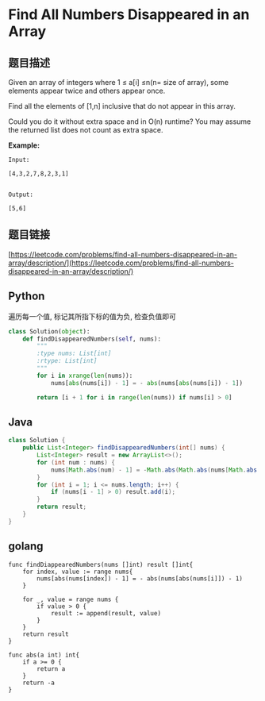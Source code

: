 # Find All Numbers Disappeared in an Array

## 题目描述

Given an array of integers where 1 ≤ a\[i\] ≤n\(n= size of array\), some elements appear twice and others appear once.

Find all the elements of \[1,n\] inclusive that do not appear in this array.

Could you do it without extra space and in O\(n\) runtime? You may assume the returned list does not count as extra space.

**Example:**

```text
Input:

[4,3,2,7,8,2,3,1]


Output:

[5,6]
```

## 题目链接

[https://leetcode.com/problems/find-all-numbers-disappeared-in-an-array/description/](https://leetcode.com/problems/find-all-numbers-disappeared-in-an-array/description/)

## Python

遍历每一个值, 标记其所指下标的值为负, 检查负值即可

```python
class Solution(object):
    def findDisappearedNumbers(self, nums):
        """
        :type nums: List[int]
        :rtype: List[int]
        """
        for i in xrange(len(nums)):
            nums[abs(nums[i]) - 1] = - abs(nums[abs(nums[i]) - 1])

        return [i + 1 for i in range(len(nums)) if nums[i] > 0]
```

## Java

```java
class Solution {
    public List<Integer> findDisappearedNumbers(int[] nums) {
        List<Integer> result = new ArrayList<>();
        for (int num : nums) {
            nums[Math.abs(num) - 1] = -Math.abs(Math.abs(nums[Math.abs(num) - 1]));
        }
        for (int i = 1; i <= nums.length; i++) {
            if (nums[i - 1] > 0) result.add(i);
        }
        return result;
    }
}
```

## golang

```golang
func findDiappearedNumbers(nums []int) result []int{
    for index, value := range nums{
        nums[abs(nums[index]) - 1] = - abs(nums[abs(nums[i]]) - 1)
    }

    for _, value = range nums {
        if value > 0 {
            result := append(result, value)
        }
    }
    return result
}

func abs(a int) int{
    if a >= 0 {
        return a
    }
    return -a
}
```

